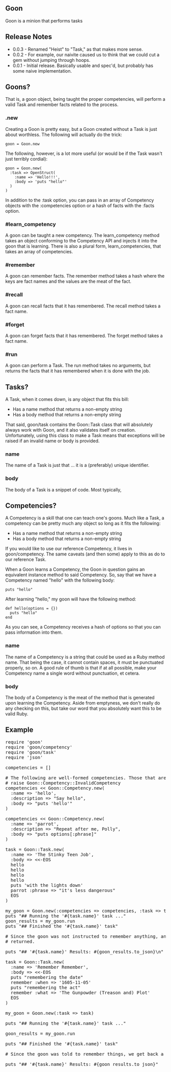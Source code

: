 ## Goon ##

Goon is a minion that performs tasks

## Release Notes ##

* 0.0.3 - Renamed "Heist" to "Task," as that makes more sense.
* 0.0.2 - For example, our naivite caused us to think that we could cut a gem without jumping through hoops.
* 0.0.1 - Initial release. Basically usable and spec'd, but probably has some
naive implementation.

## Goons? ##

That is, a goon object, being taught the proper competencies, will perform a
valid Task and remember facts related to the process.

### .new ###

Creating a Goon is pretty easy, but a Goon created without a Task is just
about worthless. The following will actually do the trick:

    goon = Goon.new

The following, however, is a lot more useful (or would be if the Task wasn't
just terribly cordial):

    goon = Goon.new(
      :task => OpenStruct(
        :name => 'Hello!!!',
        :body => 'puts "hello"'
      )
    )

In addition to the :task option, you can pass in an array of Competency objects
with the :competencies option or a hash of facts with the :facts option.

### #learn_competency ###

A goon can be taught a new competency. The learn_competency method takes an
object conforming to the Competency API and injects it into the goon that is
learning. There is also a plural form, learn_competencies, that takes an array
of competencies.

### #remember ###

A goon can remember facts. The remember method takes a hash where the keys are
fact names and the values are the meat of the fact.

### #recall ###

A goon can recall facts that it has remembered. The recall method takes a fact name.

### #forget ###

A goon can forget facts that it has remembered. The forget method takes a fact name.

### #run ###

A goon can perform a Task. The run method takes no arguments, but returns the facts that it has remembered when it is done with the job.

## Tasks? ##

A Task, when it comes down, is any object that fits this bill:

* Has a name method that returns a non-empty string
* Has a body method that returns a non-empty string

That said, goon/task contains the Goon::Task class that will absolutely always
work with Goon, and it also validates itself on creation. Unfortunately, using
this class to make a Task means that exceptions will be raised if an invalid
name or body is provided.

### name ###

The name of a Task is just that ... it is a (preferably) unique identifier.

### body ###

The body of a Task is a snippet of code. Most typically, 

## Competencies? ##

A Competency is a skill that one can teach one's goons. Much like a Task, a
competency can be pretty much any object so long as it fits the following:

* Has a name method that returns a non-empty string
* Has a body method that returns a non-empty string

If you would like to use our reference Competency, it lives in goon/competency.
The same caveats (and then some) apply to this as do to our reference Task.

When a Goon learns a Competency, the Goon in question gains an equivalent
instance method to said Competency. So, say that we have a Competency named
"hello" with the following body:

    puts "hello"

After learning "hello," my goon will have the following method:

    def hello(options = {})
      puts "hello"
    end

As you can see, a Competency receives a hash of options so that you can pass
information into them.

### name ###

The name of a Competency is a string that could be used as a Ruby method name.
That being the case, it cannot contain spaces, it must be punctuated properly,
so on. A good rule of thumb is that if at all possible, make your Competency
name a single word without punctuation, et cetera.

### body ###

The body of a Competency is the meat of the method that is generated upon
learning the Competency. Aside from emptyness, we don't really do any checking
on this, but take our word that you absolutely want this to be valid Ruby.

## Example ##

<pre>
require 'goon'
require 'goon/competency'
require 'goon/task'
require 'json'

competencies = []

# The following are well-formed competencies. Those that are not well-formed
# raise Goon::Competency::InvalidCompetency
competencies << Goon::Competency.new(
  :name => 'hello',
  :description => "Say hello",
  :body => "puts 'hello'"
)

competencies << Goon::Competency.new(
  :name => 'parrot',
  :description => "Repeat after me, Polly",
  :body => "puts options[:phrase]"
)

task = Goon::Task.new(
  :name => 'The Stinky Teen Job',
  :body => <<-EOS 
  hello
  hello
  hello
  hello
  puts 'with the lights down'
  parrot :phrase => "it's less dangerous"
  EOS
)

my_goon = Goon.new(:competencies => competencies, :task => task)
puts "## Running the '#{task.name}' task ..."
goon_results = my_goon.run
puts "## Finished the '#{task.name}' task"

# Since the goon was not instructed to remember anything, an empty hash is
# returned.

puts "## '#{task.name}' Results: #{goon_results.to_json}\n"

task = Goon::Task.new(
  :name => 'Remember Remember',
  :body => <<-EOS
  puts "remembering the date"
  remember :when => '1605-11-05'
  puts "remembering the act"
  remember :what => 'The Gunpowder (Treason and) Plot'
  EOS
)

my_goon = Goon.new(:task => task)

puts "## Running the '#{task.name}' task ..."

goon_results = my_goon.run

puts "## Finished the '#{task.name}' task"

# Since the goon was told to remember things, we get back a non-empty hash.

puts "## '#{task.name}' Results: #{goon_results.to_json}"
</pre>
